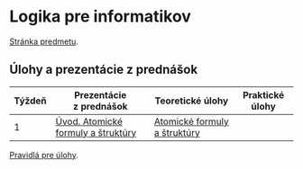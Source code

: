 Logika pre informatikov
========================

[Stránka predmetu](https://dai.fmph.uniba.sk/w/Course:Mathematics_4/sk).

Úlohy a prezentácie z prednášok
-------------------------------

| Týždeň | Prezentácie z prednášok | Teoretické úlohy | Praktické úlohy |
|--------|-----------|------------------|-----------------|
| 1 | [Úvod. Atomické formuly a štruktúry](prednasky/pr01.pdf) | [Atomické formuly a štruktúry](teoreticke/tu01.pdf) | |

[Pravidlá pre úlohy](http://dai.fmph.uniba.sk/w/Course:Mathematics_4/sk#pravidla-uloh).
